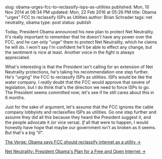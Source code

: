 slug: obama-urges-fcc-to-reclassify-isps-as-utilities
published: Mon, 10 Nov 2014 at 08:34 PM
updated: Mon, 22 Feb 2016 at 05:26 PM
title: Obama "urges" FCC to reclassify ISPs as Utilities
author: Brian Schrader
tags: net neutrality, obama
type: post
status: publish

Today, President Obama announced his new plan to protect Net Neutrality. It's really important to remember that he doesn't have any power over the FCC, and he can only "urge" them to protect Net Neutrality, which he claims he will do. I won't say I'm confident he'll be able to effect any change, but the sentiment is nice at least. Another voice in the fight is always appreciated.

What's interesting is that the President isn't calling for an extension of Net Neutrality protections, he's taking his recommendation one step further. He's "urging" the FCC to reclassify ISPs as utilities. ISPs would be like the water company. I *really* doubt that the FCC would approve that severe of legislation, but I do think that's the direction we need to force ISPs to go. The President seems committed now; let's see if he still cares about this in 6 months.

Just for the sake of argument, let's assume that the FCC ignores the cable company lobbyists and reclassifies ISPs as utilities. Go one step further and assume they did all this because they heard the President suggest it, and the people advocate it (or vice versa). *If* all that were to happen, I would honestly have hope that maybe our government isn't as broken as it seems. But that's a big "if".


[The Verge: Obama says FCC should reclassify internet as a utility &#8594;](http://www.theverge.com/2014/11/10/7185933/fcc-should-reclassify-internet-as-utility-obama-says)

[Net Neutrality: President Obama's Plan for a Free and Open Internet &#8594;](http://www.whitehouse.gov/net-neutrality)
